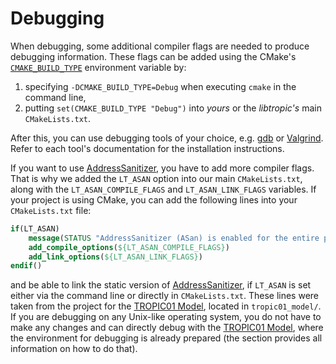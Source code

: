 # Debugging
When debugging, some additional compiler flags are needed to produce debugging information. These flags can be added using the CMake's [`CMAKE_BUILD_TYPE`](https://cmake.org/cmake/help/latest/variable/CMAKE_BUILD_TYPE.html) environment variable by:

1. specifying `-DCMAKE_BUILD_TYPE=Debug` when executing `cmake` in the command line,
2. putting `set(CMAKE_BUILD_TYPE "Debug")` into *yours* or the *libtropic's* main `CMakeLists.txt`.

After this, you can use debugging tools of your choice, e.g. [gdb](https://www.gnu.org/savannah-checkouts/gnu/gdb/index.html) or [Valgrind](https://valgrind.org/). Refer to each tool's documentation for the installation instructions.

If you want to use [AddressSanitizer](https://github.com/google/sanitizers/wiki/addresssanitizer), you have to add more compiler flags. That is why we added the `LT_ASAN` option into our main `CMakeLists.txt`, along with the `LT_ASAN_COMPILE_FLAGS` and `LT_ASAN_LINK_FLAGS` variables. If your project is using CMake, you can add the following lines into your `CMakeLists.txt` file:
```cmake
if(LT_ASAN)
    message(STATUS "AddressSanitizer (ASan) is enabled for the entire project.")
    add_compile_options(${LT_ASAN_COMPILE_FLAGS})
    add_link_options(${LT_ASAN_LINK_FLAGS})
endif()
```
and be able to link the static version of [AddressSanitizer](https://github.com/google/sanitizers/wiki/addresssanitizer), if `LT_ASAN` is set either via the command line or directly in `CMakeLists.txt`. These lines were taken from the project for the [TROPIC01 Model](../other/tropic01_model.md), located in `tropic01_model/`. If you are debugging on any Unix-like operating system, you do not have to make any changes and can directly debug with the [TROPIC01 Model](../other/tropic01_model.md), where the environment for debugging is already prepared (the section provides all information on how to do that).